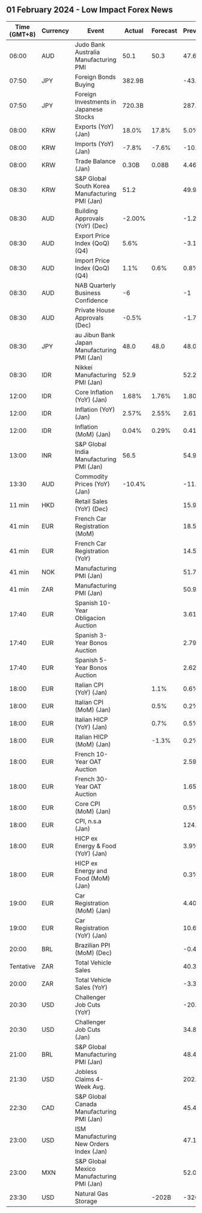 ## 01 February 2024 - Low Impact Forex News

| Time (GMT+8) | Currency | Event | Actual | Forecast | Previous |
|------|----------|-------|--------|----------|----------|
| 06:00 | AUD | Judo Bank Australia Manufacturing PMI | 50.1 | 50.3 | 47.6 |
| 07:50 | JPY | Foreign Bonds Buying | 382.9B |  | -43.5B |
| 07:50 | JPY | Foreign Investments in Japanese Stocks | 720.3B |  | 287.0B |
| 08:00 | KRW | Exports (YoY) (Jan) | 18.0% | 17.8% | 5.0% |
| 08:00 | KRW | Imports (YoY) (Jan) | -7.8% | -7.6% | -10.8% |
| 08:00 | KRW | Trade Balance (Jan) | 0.30B | 0.08B | 4.46B |
| 08:30 | KRW | S&P Global South Korea Manufacturing PMI (Jan) | 51.2 |  | 49.9 |
| 08:30 | AUD | Building Approvals (YoY) (Dec) | -2.00% |  | -1.20% |
| 08:30 | AUD | Export Price Index (QoQ) (Q4) | 5.6% |  | -3.1% |
| 08:30 | AUD | Import Price Index (QoQ) (Q4) | 1.1% | 0.6% | 0.8% |
| 08:30 | AUD | NAB Quarterly Business Confidence | -6 |  | -1 |
| 08:30 | AUD | Private House Approvals (Dec) | -0.5% |  | -1.7% |
| 08:30 | JPY | au Jibun Bank Japan Manufacturing PMI (Jan) | 48.0 | 48.0 | 48.0 |
| 08:30 | IDR | Nikkei Manufacturing PMI (Jan) | 52.9 |  | 52.2 |
| 12:00 | IDR | Core Inflation (YoY) (Jan) | 1.68% | 1.76% | 1.80% |
| 12:00 | IDR | Inflation (YoY) (Jan) | 2.57% | 2.55% | 2.61% |
| 12:00 | IDR | Inflation (MoM) (Jan) | 0.04% | 0.29% | 0.41% |
| 13:00 | INR | S&P Global India Manufacturing PMI (Jan) | 56.5 |  | 54.9 |
| 13:30 | AUD | Commodity Prices (YoY) (Jan) | -10.4% |  | -11.2% |
| 11 min | HKD | Retail Sales (YoY) (Dec) |  |  | 15.9% |
| 41 min | EUR | French Car Registration (MoM) |  |  | 18.5% |
| 41 min | EUR | French Car Registration (YoY) |  |  | 14.5% |
| 41 min | NOK | Manufacturing PMI (Jan) |  |  | 51.7 |
| 41 min | ZAR | Manufacturing PMI (Jan) |  |  | 50.9 |
| 17:40 | EUR | Spanish 10-Year Obligacion Auction |  |  | 3.610% |
| 17:40 | EUR | Spanish 3-Year Bonos Auction |  |  | 2.799% |
| 17:40 | EUR | Spanish 5-Year Bonos Auction |  |  | 2.621% |
| 18:00 | EUR | Italian CPI (YoY) (Jan) |  | 1.1% | 0.6% |
| 18:00 | EUR | Italian CPI (MoM) (Jan) |  | 0.5% | 0.2% |
| 18:00 | EUR | Italian HICP (YoY) (Jan) |  | 0.7% | 0.5% |
| 18:00 | EUR | Italian HICP (MoM) (Jan) |  | -1.3% | 0.2% |
| 18:00 | EUR | French 10-Year OAT Auction |  |  | 2.59% |
| 18:00 | EUR | French 30-Year OAT Auction |  |  | 1.65% |
| 18:00 | EUR | Core CPI (MoM) (Jan) |  |  | 0.5% |
| 18:00 | EUR | CPI, n.s.a (Jan) |  |  | 124.05 |
| 18:00 | EUR | HICP ex Energy & Food (YoY) (Jan) |  |  | 3.9% |
| 18:00 | EUR | HICP ex Energy and Food (MoM) (Jan) |  |  | 0.3% |
| 19:00 | EUR | Car Registration (MoM) (Jan) |  |  | 4.40% |
| 19:00 | EUR | Car Registration (YoY) (Jan) |  |  | 10.60% |
| 20:00 | BRL | Brazilian PPI (MoM) (Dec) |  |  | -0.43% |
| Tentative | ZAR | Total Vehicle Sales |  |  | 40.33K |
| 20:00 | ZAR | Total Vehicle Sales (YoY) |  |  | -3.30% |
| 20:30 | USD | Challenger Job Cuts (YoY) |  |  | -20.2% |
| 20:30 | USD | Challenger Job Cuts (Jan) |  |  | 34.817K |
| 21:00 | BRL | S&P Global Manufacturing PMI (Jan) |  |  | 48.4 |
| 21:30 | USD | Jobless Claims 4-Week Avg. |  |  | 202.25K |
| 22:30 | CAD | S&P Global Canada Manufacturing PMI (Jan) |  |  | 45.4 |
| 23:00 | USD | ISM Manufacturing New Orders Index (Jan) |  |  | 47.1 |
| 23:00 | MXN | S&P Global Mexico Manufacturing PMI (Jan) |  |  | 52.00 |
| 23:30 | USD | Natural Gas Storage |  | -202B | -326B |
